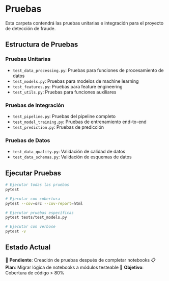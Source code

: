 # Pruebas

Esta carpeta contendrá las pruebas unitarias e integración para el proyecto de detección de fraude.

## Estructura de Pruebas

### Pruebas Unitarias
- `test_data_processing.py`: Pruebas para funciones de procesamiento de datos
- `test_models.py`: Pruebas para modelos de machine learning
- `test_features.py`: Pruebas para feature engineering
- `test_utils.py`: Pruebas para funciones auxiliares

### Pruebas de Integración
- `test_pipeline.py`: Pruebas del pipeline completo
- `test_model_training.py`: Pruebas de entrenamiento end-to-end
- `test_prediction.py`: Pruebas de predicción

### Pruebas de Datos
- `test_data_quality.py`: Validación de calidad de datos
- `test_data_schemas.py`: Validación de esquemas de datos

## Ejecutar Pruebas

```bash
# Ejecutar todas las pruebas
pytest

# Ejecutar con cobertura
pytest --cov=src --cov-report=html

# Ejecutar pruebas específicas
pytest tests/test_models.py

# Ejecutar con verbose
pytest -v
```

## Estado Actual

🔄 **Pendiente**: Creación de pruebas después de completar notebooks
📋 **Plan**: Migrar lógica de notebooks a módulos testeable
🎯 **Objetivo**: Cobertura de código > 80%
